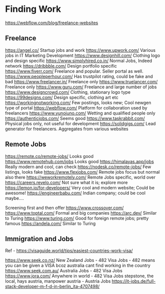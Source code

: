 # Finding Work

https://webflow.com/blog/freelance-websites

## Freelance
https://angel.co/                   Startup jobs and work
https://www.upwork.com/             Various jobs in IT Marketing Development
https://www.designhill.com/         Clothing logo and design specific
https://www.simplyhired.co.in/      Normal Jobs, Indeed network
https://dribbble.com/               Design portfolio specific
https://www.fiverr.com/             Freelance and popular. Seller portal as well.
https://www.peopleperhour.com/      Has trustpilot rating, could be fake and bad
https://www.freelancer.in/          Freelance only
https://www.truelancer.com/         Freelance only
https://www.guru.com/               Freelance and large number of jobs
https://www.designcrowd.com/        Clothing, stationary logo type
https://99designs.com/              Design specific, clothing art etc
https://workingnotworking.com/      Few postings, looks new; Cool newgen type of portal
https://webflow.com/                Platform for collaboration used by freelancers
https://www.yunojuno.com/           Wetting and qualified people only
https://authenticjobs.com/          Seems good
https://www.taskrabbit.com/         Physical jobs only, not useful for development
https://solidgigs.com/              Lead generator for freelancers. Aggregates from various websites

## Remote Jobs
https://remote.co/remote-jobs/      Looks good
https://www.remotehub.com/jobs      Looks good
https://himalayas.app/jobs          Really modern and cool, can check
https://nodesk.co/remote-jobs/      Few listings, looks fake
https://www.flexjobs.com/           Remote jobs focus but normal also there
https://weworkremotely.com/         Remote Jobs specific, world over
https://careers.revelo.com/         Not sure what it is; explore more
https://lemon.io/for-developers/    Very cool and modern website; Could be awesome!
https://engineerbabu.com/           Indian company; could be cool maybe....

Screening first and then offer
https://www.crossover.com/
https://www.toptal.com/             Formal and big companies
https://arc.dev/                    Similar to Turing
https://www.turing.com/             Good for foreign remote jobs; pretty famous
https://andela.com/                 Similar to Turing

## Immigration and Jobs
Ref - https://visaguide.world/tips/easiest-countries-work-visa/


https://www.seek.co.nz/             New Zealand Jobs    - 482 Visa Jobs - 482 means you can be given a VISA bcoz australia cant find working in the country
https://www.seek.com.au/            Australia Jobs      - 482 Visa Jobs
https://www.jora.com/               Anywhere in world   - 482 Visa Jobs
stepstone, the local,  hays austria, manpower austria   - Austria Jobs
https://it-jobs.de/full-stack-developer-m-f-d-in-berlin_ita-4707498/
